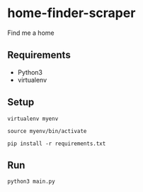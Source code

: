 # home-finder-scraper
Find me a home

## Requirements
- Python3
- virtualenv

## Setup 

```
virtualenv myenv 
```

```
source myenv/bin/activate
```

```
pip install -r requirements.txt
```

## Run

```
python3 main.py
```
